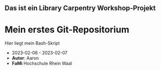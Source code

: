## Das ist ein Library Carpentry Workshop-Projekt
# Mein erstes Git-Repositorium
Hier liegt mein Bash-Skript

- 2023-02-06 - 2023-02-07
- **Autor**: Aaron
- **FaMi** Hochschule Rhein Waal 
